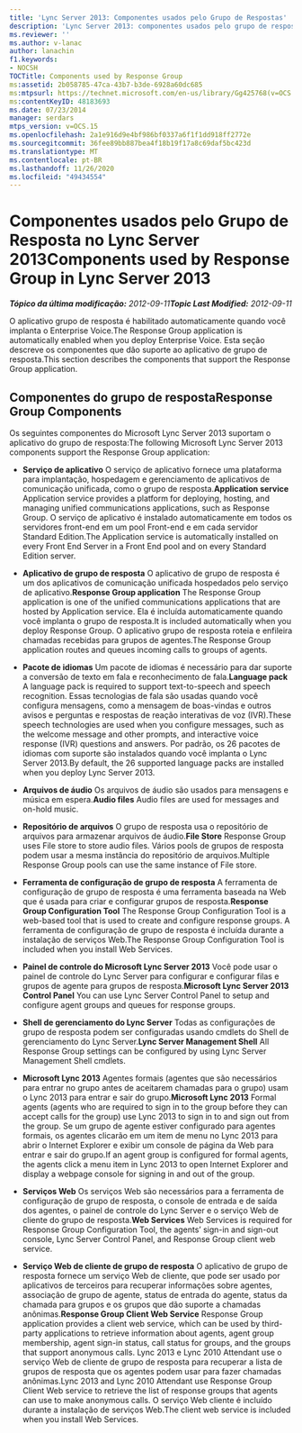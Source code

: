 ```yaml
---
title: 'Lync Server 2013: Componentes usados pelo Grupo de Respostas'
description: 'Lync Server 2013: componentes usados pelo grupo de resposta.'
ms.reviewer: ''
ms.author: v-lanac
author: lanachin
f1.keywords:
- NOCSH
TOCTitle: Components used by Response Group
ms:assetid: 2b058785-47ca-43b7-b3de-6928a60dc685
ms:mtpsurl: https://technet.microsoft.com/en-us/library/Gg425768(v=OCS.15)
ms:contentKeyID: 48183693
ms.date: 07/23/2014
manager: serdars
mtps_version: v=OCS.15
ms.openlocfilehash: 2a1e916d9e4bf986bf0337a6f1f1dd918ff2772e
ms.sourcegitcommit: 36fee89bb887bea4f18b19f17a8c69daf5bc423d
ms.translationtype: MT
ms.contentlocale: pt-BR
ms.lasthandoff: 11/26/2020
ms.locfileid: "49434554"
---
```

# <a name="components-used-by-response-group-in-lync-server-2013"></a><span data-ttu-id="c5e37-103">Componentes usados pelo Grupo de Resposta no Lync Server 2013</span><span class="sxs-lookup"><span data-stu-id="c5e37-103">Components used by Response Group in Lync Server 2013</span></span>

<div data-xmlns="http://www.w3.org/1999/xhtml">

<div class="topic" data-xmlns="http://www.w3.org/1999/xhtml" data-msxsl="urn:schemas-microsoft-com:xslt" data-cs="https://msdn.microsoft.com/">

<div data-asp="https://msdn2.microsoft.com/asp">



</div>

<div id="mainSection">

<div id="mainBody"><span data-ttu-id="c5e37-104">

<span> </span></span><span class="sxs-lookup"><span data-stu-id="c5e37-104">

<span> </span></span></span>

<span data-ttu-id="c5e37-105">_**Tópico da última modificação:** 2012-09-11_</span><span class="sxs-lookup"><span data-stu-id="c5e37-105">_**Topic Last Modified:** 2012-09-11_</span></span>

<span data-ttu-id="c5e37-106">O aplicativo grupo de resposta é habilitado automaticamente quando você implanta o Enterprise Voice.</span><span class="sxs-lookup"><span data-stu-id="c5e37-106">The Response Group application is automatically enabled when you deploy Enterprise Voice.</span></span> <span data-ttu-id="c5e37-107">Esta seção descreve os componentes que dão suporte ao aplicativo de grupo de resposta.</span><span class="sxs-lookup"><span data-stu-id="c5e37-107">This section describes the components that support the Response Group application.</span></span>

<div>

## <a name="response-group-components"></a><span data-ttu-id="c5e37-108">Componentes do grupo de resposta</span><span class="sxs-lookup"><span data-stu-id="c5e37-108">Response Group Components</span></span>

<span data-ttu-id="c5e37-109">Os seguintes componentes do Microsoft Lync Server 2013 suportam o aplicativo do grupo de resposta:</span><span class="sxs-lookup"><span data-stu-id="c5e37-109">The following Microsoft Lync Server 2013 components support the Response Group application:</span></span>

  - <span data-ttu-id="c5e37-110">**Serviço de aplicativo**   O serviço de aplicativo fornece uma plataforma para implantação, hospedagem e gerenciamento de aplicativos de comunicação unificada, como o grupo de resposta.</span><span class="sxs-lookup"><span data-stu-id="c5e37-110">**Application service**   Application service provides a platform for deploying, hosting, and managing unified communications applications, such as Response Group.</span></span> <span data-ttu-id="c5e37-111">O serviço de aplicativo é instalado automaticamente em todos os servidores front-end em um pool Front-end e em cada servidor Standard Edition.</span><span class="sxs-lookup"><span data-stu-id="c5e37-111">The Application service is automatically installed on every Front End Server in a Front End pool and on every Standard Edition server.</span></span>

  - <span data-ttu-id="c5e37-112">**Aplicativo de grupo de resposta**   O aplicativo de grupo de resposta é um dos aplicativos de comunicação unificada hospedados pelo serviço de aplicativo.</span><span class="sxs-lookup"><span data-stu-id="c5e37-112">**Response Group application**   The Response Group application is one of the unified communications applications that are hosted by Application service.</span></span> <span data-ttu-id="c5e37-113">Ela é incluída automaticamente quando você implanta o grupo de resposta.</span><span class="sxs-lookup"><span data-stu-id="c5e37-113">It is included automatically when you deploy Response Group.</span></span> <span data-ttu-id="c5e37-114">O aplicativo grupo de resposta roteia e enfileira chamadas recebidas para grupos de agentes.</span><span class="sxs-lookup"><span data-stu-id="c5e37-114">The Response Group application routes and queues incoming calls to groups of agents.</span></span>

  - <span data-ttu-id="c5e37-115">**Pacote de idiomas**   Um pacote de idiomas é necessário para dar suporte a conversão de texto em fala e reconhecimento de fala.</span><span class="sxs-lookup"><span data-stu-id="c5e37-115">**Language pack**   A language pack is required to support text-to-speech and speech recognition.</span></span> <span data-ttu-id="c5e37-116">Essas tecnologias de fala são usadas quando você configura mensagens, como a mensagem de boas-vindas e outros avisos e perguntas e respostas de reação interativas de voz (IVR).</span><span class="sxs-lookup"><span data-stu-id="c5e37-116">These speech technologies are used when you configure messages, such as the welcome message and other prompts, and interactive voice response (IVR) questions and answers.</span></span> <span data-ttu-id="c5e37-117">Por padrão, os 26 pacotes de idiomas com suporte são instalados quando você implanta o Lync Server 2013.</span><span class="sxs-lookup"><span data-stu-id="c5e37-117">By default, the 26 supported language packs are installed when you deploy Lync Server 2013.</span></span>

  - <span data-ttu-id="c5e37-118">**Arquivos de áudio**   Os arquivos de áudio são usados para mensagens e música em espera.</span><span class="sxs-lookup"><span data-stu-id="c5e37-118">**Audio files**   Audio files are used for messages and on-hold music.</span></span>

  - <span data-ttu-id="c5e37-119">**Repositório de arquivos**   O grupo de resposta usa o repositório de arquivos para armazenar arquivos de áudio.</span><span class="sxs-lookup"><span data-stu-id="c5e37-119">**File Store**   Response Group uses File store to store audio files.</span></span> <span data-ttu-id="c5e37-120">Vários pools de grupos de resposta podem usar a mesma instância do repositório de arquivos.</span><span class="sxs-lookup"><span data-stu-id="c5e37-120">Multiple Response Group pools can use the same instance of File store.</span></span>

  - <span data-ttu-id="c5e37-121">**Ferramenta de configuração de grupo de resposta**   A ferramenta de configuração de grupo de resposta é uma ferramenta baseada na Web que é usada para criar e configurar grupos de resposta.</span><span class="sxs-lookup"><span data-stu-id="c5e37-121">**Response Group Configuration Tool**   The Response Group Configuration Tool is a web-based tool that is used to create and configure response groups.</span></span> <span data-ttu-id="c5e37-122">A ferramenta de configuração de grupo de resposta é incluída durante a instalação de serviços Web.</span><span class="sxs-lookup"><span data-stu-id="c5e37-122">The Response Group Configuration Tool is included when you install Web Services.</span></span>

  - <span data-ttu-id="c5e37-123">**Painel de controle do Microsoft Lync Server 2013**   Você pode usar o painel de controle do Lync Server para configurar e configurar filas e grupos de agente para grupos de resposta.</span><span class="sxs-lookup"><span data-stu-id="c5e37-123">**Microsoft Lync Server 2013 Control Panel**   You can use Lync Server Control Panel to setup and configure agent groups and queues for response groups.</span></span>

  - <span data-ttu-id="c5e37-124">**Shell de gerenciamento do Lync Server**   Todas as configurações de grupo de resposta podem ser configuradas usando cmdlets do Shell de gerenciamento do Lync Server.</span><span class="sxs-lookup"><span data-stu-id="c5e37-124">**Lync Server Management Shell**   All Response Group settings can be configured by using Lync Server Management Shell cmdlets.</span></span>

  - <span data-ttu-id="c5e37-125">**Microsoft Lync 2013**   Agentes formais (agentes que são necessários para entrar no grupo antes de aceitarem chamadas para o grupo) usam o Lync 2013 para entrar e sair do grupo.</span><span class="sxs-lookup"><span data-stu-id="c5e37-125">**Microsoft Lync 2013**   Formal agents (agents who are required to sign in to the group before they can accept calls for the group) use Lync 2013 to sign in to and sign out from the group.</span></span> <span data-ttu-id="c5e37-126">Se um grupo de agente estiver configurado para agentes formais, os agentes clicarão em um item de menu no Lync 2013 para abrir o Internet Explorer e exibir um console de página da Web para entrar e sair do grupo.</span><span class="sxs-lookup"><span data-stu-id="c5e37-126">If an agent group is configured for formal agents, the agents click a menu item in Lync 2013 to open Internet Explorer and display a webpage console for signing in and out of the group.</span></span>

  - <span data-ttu-id="c5e37-127">**Serviços Web**   Os serviços Web são necessários para a ferramenta de configuração de grupo de resposta, o console de entrada e de saída dos agentes, o painel de controle do Lync Server e o serviço Web de cliente do grupo de resposta.</span><span class="sxs-lookup"><span data-stu-id="c5e37-127">**Web Services**   Web Services is required for Response Group Configuration Tool, the agents’ sign-in and sign-out console, Lync Server Control Panel, and Response Group client web service.</span></span>

  - <span data-ttu-id="c5e37-128">**Serviço Web de cliente de grupo de resposta**   O aplicativo de grupo de resposta fornece um serviço Web de cliente, que pode ser usado por aplicativos de terceiros para recuperar informações sobre agentes, associação de grupo de agente, status de entrada do agente, status da chamada para grupos e os grupos que dão suporte a chamadas anônimas.</span><span class="sxs-lookup"><span data-stu-id="c5e37-128">**Response Group Client Web Service**   Response Group application provides a client web service, which can be used by third-party applications to retrieve information about agents, agent group membership, agent sign-in status, call status for groups, and the groups that support anonymous calls.</span></span> <span data-ttu-id="c5e37-129">Lync 2013 e Lync 2010 Attendant use o serviço Web de cliente de grupo de resposta para recuperar a lista de grupos de resposta que os agentes podem usar para fazer chamadas anônimas.</span><span class="sxs-lookup"><span data-stu-id="c5e37-129">Lync 2013 and Lync 2010 Attendant use Response Group Client Web service to retrieve the list of response groups that agents can use to make anonymous calls.</span></span> <span data-ttu-id="c5e37-130">O serviço Web cliente é incluído durante a instalação de serviços Web.</span><span class="sxs-lookup"><span data-stu-id="c5e37-130">The client web service is included when you install Web Services.</span></span>

<span data-ttu-id="c5e37-131"></div>

</div>

<span> </span>

</div>

</div>

</span><span class="sxs-lookup"><span data-stu-id="c5e37-131"></div>

</div>

<span> </span>

</div>

</div>

</span></span></div>

